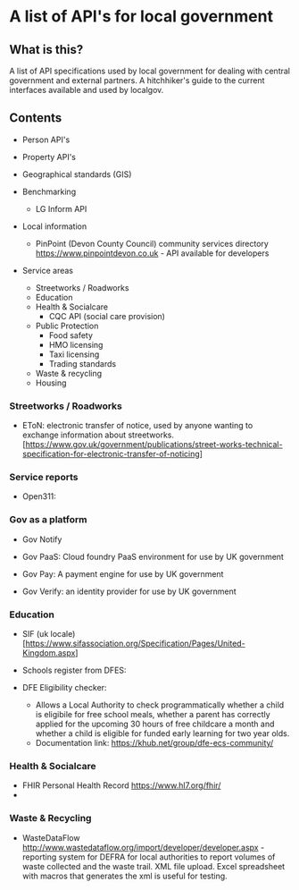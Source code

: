 # A list of API's for local government

## What is this?

A list of API specifications used by local government for dealing with central
government and external partners. A hitchhiker's guide to the current interfaces
available and used by localgov.

## Contents


* Person API's
* Property API's
* Geographical standards (GIS)

* Benchmarking
  * LG Inform API
  
* Local information
  * PinPoint (Devon County Council) community services directory https://www.pinpointdevon.co.uk - API available for developers


* Service areas
  * Streetworks / Roadworks
  * Education
  * Health & Socialcare
    * CQC API (social care provision)
  * Public Protection
    * Food safety
    * HMO licensing
    * Taxi licensing
    * Trading standards
  * Waste & recycling
  * Housing


### Streetworks / Roadworks

* EToN: electronic transfer of notice, used by anyone wanting to exchange information about streetworks. [https://www.gov.uk/government/publications/street-works-technical-specification-for-electronic-transfer-of-noticing]


### Service reports

* Open311:

### Gov as a platform

* Gov Notify

* Gov PaaS: Cloud foundry PaaS environment for use by UK government

* Gov Pay: A payment engine for use by UK government

* Gov Verify: an identity provider for use by UK government

### Education

* SIF (uk locale) [https://www.sifassociation.org/Specification/Pages/United-Kingdom.aspx]
* Schools register from DFES:

* DFE Eligibility checker:
  - Allows a Local Authority to check programmatically whether a child is eligibile for free school meals, whether a parent has correctly applied for the upcoming 30 hours of free childcare a month and whether a child is eligible for funded early learning for two year olds. 
  - Documentation link: https://khub.net/group/dfe-ecs-community/

### Health & Socialcare

* FHIR Personal Health Record https://www.hl7.org/fhir/
*


### Waste & Recycling

* WasteDataFlow http://www.wastedataflow.org/import/developer/developer.aspx - reporting system for DEFRA for local authorities to report volumes of waste collected and the waste trail. XML file upload. Excel spreadsheet with macros that
generates the xml is useful for testing.
